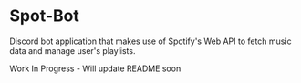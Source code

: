 # Spot-Bot
Discord bot application that makes use of Spotify's Web API to fetch music data and manage user's playlists.

Work In Progress - Will update README soon

